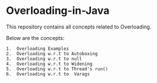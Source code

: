 # Overloading-in-Java
This repository contains all concepts related to Overloading. 

Below are the concepts:
    
    1.  Overloading Examples
    2.  Overloading w.r.t to Autoboxing 
    3.  Overloading w.r.t to null
    4.  Overloading w.r.t to Widening
    5.  Overloading w.r.t to Thread's run()
    6.  Overloading w.r.t to  Varags
